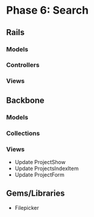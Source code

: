 # Phase 6: Search

## Rails
### Models

### Controllers

### Views

## Backbone
### Models

### Collections

### Views
* Update ProjectShow
* Update ProjectsIndexItem
* Update ProjectForm

## Gems/Libraries
* Filepicker
